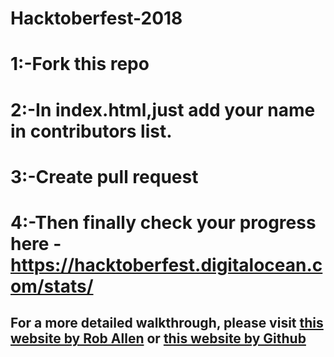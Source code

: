 # Hacktoberfest-2018
# 1:-Fork this repo
# 2:-In index.html,just add your name in contributors list.
# 3:-Create pull request
# 4:-Then finally check your progress here - https://hacktoberfest.digitalocean.com/stats/
## For a more detailed walkthrough, please visit [this website by Rob Allen](https://akrabat.com/the-beginners-guide-to-contributing-to-a-github-project/) or [this website by Github](https://guides.github.com/activities/hello-world/)

